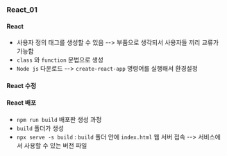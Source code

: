 ### React_01

#### React
- 사용자 정의 태그를 생성할 수 있음 --> 부품으로 생각되서 사용자들 끼리 교류가 가능함
- `class` 와 `function` 문법으로 생성
- `Node js` 다운로드 --> `create-react-app` 명령어를 실행해서 환경설정

#### React 수정


#### React 배포
- `npm run build` 배포판 생성 과정
- `build` 폴더가 생성
- `npx serve -s build` : `build` 폴더 안에 `index.html` 웹 서버 접속 --> 서비스에서 사용할 수 있는 버전 파일